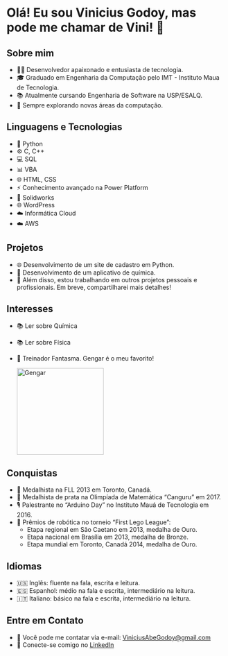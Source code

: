 # Olá! Eu sou Vinicius Godoy, mas pode me chamar de Vini! 👋

## Sobre mim
- 👨‍💻 Desenvolvedor apaixonado e entusiasta de tecnologia.
- 🎓 Graduado em Engenharia da Computação pelo IMT - Instituto Maua de Tecnologia.
- 📚 Atualmente cursando Engenharia de Software na USP/ESALQ.
- 🌱 Sempre explorando novas áreas da computação.

## Linguagens e Tecnologias
- 🐍 Python
- ⚙️ C, C++
- 💻 SQL
- 📊 VBA
- 🌐 HTML, CSS
- ⚡ Conhecimento avançado na Power Platform
- 💼 Solidworks
- 🌐 WordPress
- ☁️ Informática Cloud
- ☁️ AWS

## Projetos
- 🌐 Desenvolvimento de um site de cadastro em Python.
- 📱 Desenvolvimento de um aplicativo de química.
- 🚀 Além disso, estou trabalhando em outros projetos pessoais e profissionais. Em breve, compartilharei mais detalhes!

## Interesses
- 📚 Ler sobre Química
- 📚 Ler sobre Física
- 👻 Treinador Fantasma. Gengar é o meu favorito!
  
  <img src="https://i.etsystatic.com/37293746/r/il/ee16f6/5001657580/il_1080xN.5001657580_n01t.jpg" alt="Gengar" width="200"/>

## Conquistas
- 🏅 Medalhista na FLL 2013 em Toronto, Canadá.
- 🏅 Medalhista de prata na Olimpíada de Matemática “Canguru” em 2017.
- 🎙️ Palestrante no “Arduino Day” no Instituto Mauá de Tecnologia em 2016.
- 🤖 Prêmios de robótica no torneio “First Lego League”:
  - Etapa regional em São Caetano em 2013, medalha de Ouro.
  - Etapa nacional em Brasília em 2013, medalha de Bronze.
  - Etapa mundial em Toronto, Canadá 2014, medalha de Ouro.

## Idiomas
- 🇺🇸 Inglês: fluente na fala, escrita e leitura.
- 🇪🇸 Espanhol: médio na fala e escrita, intermediário na leitura.
- 🇮🇹 Italiano: básico na fala e escrita, intermediário na leitura.

## Entre em Contato
- 📧 Você pode me contatar via e-mail: [ViniciusAbeGodoy@gmail.com](mailto:ViniciusAbeGodoy@gmail.com)
- 💼 Conecte-se comigo no [LinkedIn](https://www.linkedin.com/in/viniciusgd/)
